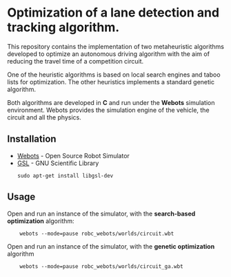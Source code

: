 # Optimization of a lane detection and tracking algorithm.
This repository contains the implementation of two metaheuristic algorithms developed to optimize an autonomous driving algorithm with the aim of reducing the travel time of a competition circuit.

One of the heuristic algorithms is based on local search engines and taboo lists for optimization. The other heuristics implements a standard genetic algorithm.

Both algorithms are developed in **C** and run under the **Webots** simulation environment. Webots provides the simulation engine of the vehicle, the circuit and all the physics.

## Installation

 - [Webots](https://cyberbotics.com/) -   Open Source Robot Simulator 
 - [GSL](https://www.gnu.org/software/gsl/) - GNU Scientific Library
	```
	sudo apt-get install libgsl-dev 
	```

## Usage

Open and run an instance of the simulator, with the **search-based optimization** algorithm:
```
	webots --mode=pause robc_webots/worlds/circuit.wbt
```

Open and run an instance of the simulator, with the **genetic optimization** algorithm
```
	webots --mode=pause robc_webots/worlds/circuit_ga.wbt
```
